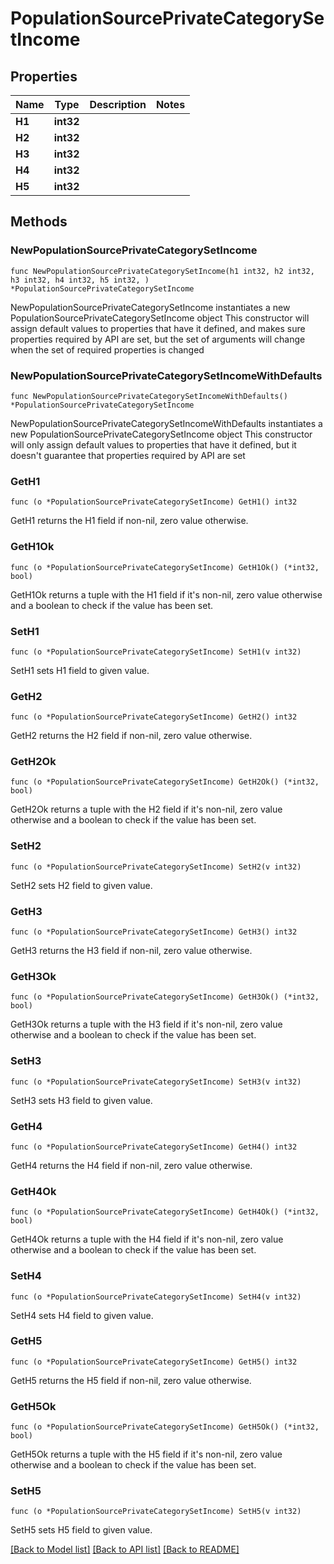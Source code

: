 # PopulationSourcePrivateCategorySetIncome

## Properties

Name | Type | Description | Notes
------------ | ------------- | ------------- | -------------
**H1** | **int32** |  | 
**H2** | **int32** |  | 
**H3** | **int32** |  | 
**H4** | **int32** |  | 
**H5** | **int32** |  | 

## Methods

### NewPopulationSourcePrivateCategorySetIncome

`func NewPopulationSourcePrivateCategorySetIncome(h1 int32, h2 int32, h3 int32, h4 int32, h5 int32, ) *PopulationSourcePrivateCategorySetIncome`

NewPopulationSourcePrivateCategorySetIncome instantiates a new PopulationSourcePrivateCategorySetIncome object
This constructor will assign default values to properties that have it defined,
and makes sure properties required by API are set, but the set of arguments
will change when the set of required properties is changed

### NewPopulationSourcePrivateCategorySetIncomeWithDefaults

`func NewPopulationSourcePrivateCategorySetIncomeWithDefaults() *PopulationSourcePrivateCategorySetIncome`

NewPopulationSourcePrivateCategorySetIncomeWithDefaults instantiates a new PopulationSourcePrivateCategorySetIncome object
This constructor will only assign default values to properties that have it defined,
but it doesn't guarantee that properties required by API are set

### GetH1

`func (o *PopulationSourcePrivateCategorySetIncome) GetH1() int32`

GetH1 returns the H1 field if non-nil, zero value otherwise.

### GetH1Ok

`func (o *PopulationSourcePrivateCategorySetIncome) GetH1Ok() (*int32, bool)`

GetH1Ok returns a tuple with the H1 field if it's non-nil, zero value otherwise
and a boolean to check if the value has been set.

### SetH1

`func (o *PopulationSourcePrivateCategorySetIncome) SetH1(v int32)`

SetH1 sets H1 field to given value.


### GetH2

`func (o *PopulationSourcePrivateCategorySetIncome) GetH2() int32`

GetH2 returns the H2 field if non-nil, zero value otherwise.

### GetH2Ok

`func (o *PopulationSourcePrivateCategorySetIncome) GetH2Ok() (*int32, bool)`

GetH2Ok returns a tuple with the H2 field if it's non-nil, zero value otherwise
and a boolean to check if the value has been set.

### SetH2

`func (o *PopulationSourcePrivateCategorySetIncome) SetH2(v int32)`

SetH2 sets H2 field to given value.


### GetH3

`func (o *PopulationSourcePrivateCategorySetIncome) GetH3() int32`

GetH3 returns the H3 field if non-nil, zero value otherwise.

### GetH3Ok

`func (o *PopulationSourcePrivateCategorySetIncome) GetH3Ok() (*int32, bool)`

GetH3Ok returns a tuple with the H3 field if it's non-nil, zero value otherwise
and a boolean to check if the value has been set.

### SetH3

`func (o *PopulationSourcePrivateCategorySetIncome) SetH3(v int32)`

SetH3 sets H3 field to given value.


### GetH4

`func (o *PopulationSourcePrivateCategorySetIncome) GetH4() int32`

GetH4 returns the H4 field if non-nil, zero value otherwise.

### GetH4Ok

`func (o *PopulationSourcePrivateCategorySetIncome) GetH4Ok() (*int32, bool)`

GetH4Ok returns a tuple with the H4 field if it's non-nil, zero value otherwise
and a boolean to check if the value has been set.

### SetH4

`func (o *PopulationSourcePrivateCategorySetIncome) SetH4(v int32)`

SetH4 sets H4 field to given value.


### GetH5

`func (o *PopulationSourcePrivateCategorySetIncome) GetH5() int32`

GetH5 returns the H5 field if non-nil, zero value otherwise.

### GetH5Ok

`func (o *PopulationSourcePrivateCategorySetIncome) GetH5Ok() (*int32, bool)`

GetH5Ok returns a tuple with the H5 field if it's non-nil, zero value otherwise
and a boolean to check if the value has been set.

### SetH5

`func (o *PopulationSourcePrivateCategorySetIncome) SetH5(v int32)`

SetH5 sets H5 field to given value.



[[Back to Model list]](../README.md#documentation-for-models) [[Back to API list]](../README.md#documentation-for-api-endpoints) [[Back to README]](../README.md)


